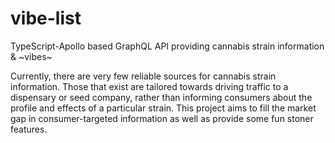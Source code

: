 # vibe-list
TypeScript-Apollo based GraphQL API providing cannabis strain information &amp; ~vibes~

Currently, there are very few reliable sources for cannabis strain information. Those that exist are tailored towards driving traffic to a dispensary or seed company, rather than informing consumers about the profile and effects of a particular strain. This project aims to fill the market gap in consumer-targeted information as well as provide some fun stoner features.